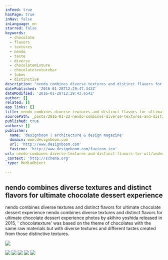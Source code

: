 ```yaml
---
inFeed: true
hasPage: true
inNav: false
inLanguage: en
starred: false
keywords:
  - chocolate
  - flavors
  - textures
  - nendo
  - taste
  - diverse
  - chocolatemixture
  - chocolatetexturebar
  - tubes
  - distinctive
description: "nendo combines diverse textures and distinct flavors for ultimate chocolate dessert experience nendo combines diverse textures and distinct flavors for ultimate chocolate dessert experience photos by akihiro yoshida released in 2015, ' chocolatexture' was based on the theme of chocolates with the same raw materials but with diverse textures and different tastes created from those distinctive textures."
datePublished: '2016-01-28T12:29:47.343Z'
dateModified: '2016-01-28T12:29:43.654Z'
author: []
related: []
app_links: []
title: nendo combines diverse textures and distinct flavors for ultimate chocolate dessert experience
sourcePath: _posts/2016-01-22-nendo-combines-diverse-textures-and-distinct-flavors-for-ult.md
published: true
authors: []
publisher:
  name: 'designboom | architecture & design magazine'
  domain: www.designboom.com
  url: 'http://www.designboom.com'
  favicon: 'http://www.designboom.com/favicon.ico'
url: nendo-combines-diverse-textures-and-distinct-flavors-for-ult/index.html
_context: 'http://schema.org'
_type: MediaObject

---
```

<article style=""><h1>nendo combines diverse textures and distinct flavors for ultimate chocolate dessert experience</h1><p>nendo combines diverse textures and distinct flavors for ultimate chocolate dessert experience nendo combines diverse textures and distinct flavors for ultimate chocolate dessert experience photos by akihiro yoshida released in 2015, ' chocolatexture' was based on the theme of chocolates with the same raw materials but with diverse textures and different tastes created from those distinctive textures.</p><img src="https://s3-us-west-2.amazonaws.com/the-grid-img/p/dfc8c4680e3949a53bdb887d06d0988781407290.jpg" /></article>

![](https://s3-us-west-2.amazonaws.com/the-grid-img/p/88dabcc06d7e0afb146899d2bdc324ca8dacdee4.jpg)
![](https://s3-us-west-2.amazonaws.com/the-grid-img/p/58c92f5aff4e2ffce3fb8904b2ae1eb6c5b9210f.jpg)
![](https://s3-us-west-2.amazonaws.com/the-grid-img/p/a0af27c4477b51aa54c03e9bc9e8aa24d061a25e.jpg)
![](https://s3-us-west-2.amazonaws.com/the-grid-img/p/62d9ff3d002ed2471b55678217cbe15421ea12e8.jpg)
![](https://s3-us-west-2.amazonaws.com/the-grid-img/p/37a8347068878e4784b63690be68f027bf9d7366.jpg)